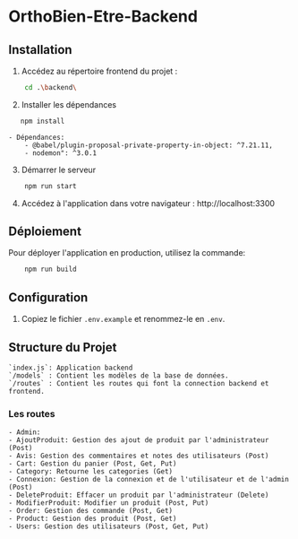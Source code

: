 # OrthoBien-Etre-Backend

## Installation

1. Accédez au répertoire frontend du projet :

```bash
    cd .\backend\
```

2. Installer les dépendances

```bash
   npm install
```

    - Dépendances:
        - @babel/plugin-proposal-private-property-in-object: ^7.21.11,
        - nodemon": ^3.0.1

3. Démarrer le serveur

```bash
    npm run start
```

4. Accédez à l'application dans votre navigateur : http://localhost:3300

## Déploiement

Pour déployer l'application en production, utilisez la commande:

```bash
    npm run build
```

## Configuration

1. Copiez le fichier `.env.example` et renommez-le en `.env`.

## Structure du Projet
    `index.js`: Application backend
    `/models` : Contient les modèles de la base de données.
    `/routes` : Contient les routes qui font la connection backend et frontend.

### Les routes
    - Admin: 
    - AjoutProduit: Gestion des ajout de produit par l'administrateur (Post)
    - Avis: Gestion des commentaires et notes des utilisateurs (Post)
    - Cart: Gestion du panier (Post, Get, Put)
    - Category: Retourne les categories (Get)
    - Connexion: Gestion de la connexion et de l'utilisateur et de l'admin (Post)
    - DeleteProduit: Effacer un produit par l'administrateur (Delete)
    - ModifierProduit: Modifier un produit (Post, Put)
    - Order: Gestion des commande (Post, Get)
    - Product: Gestion des produit (Post, Get)
    - Users: Gestion des utilisateurs (Post, Get, Put)

    


        

